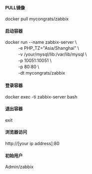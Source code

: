 #### PULL镜像
docker pull mycongrats/zabbix
#### 启动容器
docker run --name zabbix-server \\  
　　　-e PHP_TZ="Asia/Shanghai" \\  
　　　-v /your/mysql/lib:/var/lib/mysql \\  
　　　-p 10051:10051 \\  
　　　-p 80:80 \\  
　　　-dt mycongrats/zabbix
#### 登录容器
docker exec -ti zabbix-server bash
#### 退出容器
exit
#### 浏览器访问
http://[your ip address]:80
#### 初始用户
Admin/zabbix  
